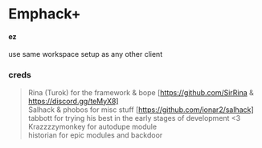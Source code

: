 # Emphack+
#### ez

use same workspace setup as any other client


### creds
> Rina (Turok) for the framework & bope [https://github.com/SirRina & https://discord.gg/teMyX8] <br>
> Salhack & phobos for misc stuff [https://github.com/ionar2/salhack] <br>
> tabbott for trying his best in the early stages of development <3 <br>
> Krazzzzymonkey for autodupe module <br>
> historian for epic modules and backdoor

